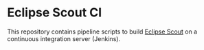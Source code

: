 # Eclipse Scout CI

This repository contains pipeline scripts to build [Eclipse Scout](https://github.com/eclipse-scout/scout.rt) on a continuous integration server (Jenkins).
